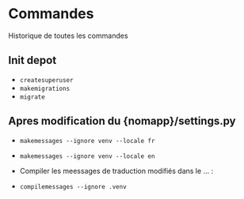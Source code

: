 # Commandes

Historique de toutes les commandes

## Init depot

- ```createsuperuser```
- ```makemigrations```
- ```migrate```

## Apres modification du {nomapp}/settings.py

- ```makemessages --ignore venv --locale fr```
- ```makemessages --ignore venv --locale en```

- Compiler les meessages de traduction modifiés dans le ... :
- ```compilemessages --ignore .venv```
